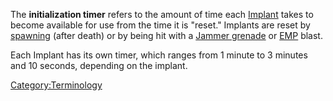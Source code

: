 The **initialization timer** refers to the amount of time each
[Implant](Implant.md) takes to become available for use from the
time it is "reset." Implants are reset by [spawning](spawn.md)
(after death) or by being hit with a [Jammer
grenade](Jammer_grenade.md) or [EMP](EMP.md) blast.

Each Implant has its own timer, which ranges from 1 minute to 3 minutes
and 10 seconds, depending on the implant.

[Category:Terminology](Category:Terminology.md)
